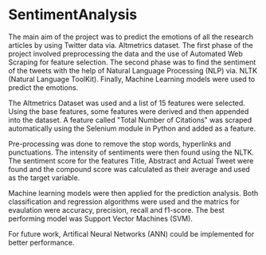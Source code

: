 # SentimentAnalysis
  
  The main aim of the project was to predict the emotions of all the research articles by using Twitter data via. Altmetrics dataset. The
first phase of the project involved preprocessing the data and the use of Automated Web Scraping for feature selection. The second
phase was to find the sentiment of the tweets with the help of Natural Language Processing (NLP) via. NLTK (Natural Language ToolKit). Finally, Machine Learning
models were used to predict the emotions.
  
  The Altmetrics Dataset was used and a list of 15 features were selected. Using the base features, some features were derived and
then appended into the dataset. A feature called "Total Number of Citations" was scraped automatically using the Selenium module
in Python and added as a feature.

  Pre-processing was done to remove the stop words, hyperlinks and punctuations. The intensity of sentiments were then found using the NLTK. 
The sentiment score for the features Title, Abstract and Actual Tweet were found and the compound score was calculated as their average
and used as the target variable.

  Machine learning models were then applied for the prediction analysis. Both classification and regression algorithms were used and
the matrics for evaulation were accuracy, precision, recall and f1-score. The best performing model was Support Vector Machines (SVM).

  For future work, Artifical Neural Networks (ANN) could be implemented for better performance.
    
   
